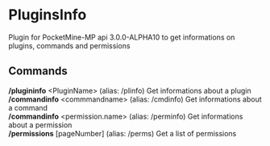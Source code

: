 # PluginsInfo
Plugin for PocketMine-MP api 3.0.0-ALPHA10 to get informations on plugins, commands and permissions
## Commands
**/plugininfo** \<PluginName\> (alias: /plinfo) Get informations about a plugin  
**/commandinfo** \<commmandname\> (alias: /cmdinfo) Get informations about a command  
**/commandinfo** \<permission.name\> (alias: /perminfo) Get informations about a permission  
**/permissions** [pageNumber] (alias: /perms) Get a list of permissions 